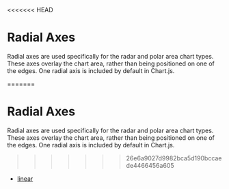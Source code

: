 <<<<<<< HEAD
# Radial Axes

Radial axes are used specifically for the radar and polar area chart types. These axes overlay the chart area, rather than being positioned on one of the edges. One radial axis is included by default in Chart.js.

=======
# Radial Axes

Radial axes are used specifically for the radar and polar area chart types. These axes overlay the chart area, rather than being positioned on one of the edges. One radial axis is included by default in Chart.js.

>>>>>>> 26e6a9027d9982bca5d190bccaede4466456a605
* [linear](./linear.md#linear-radial-axis)